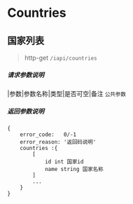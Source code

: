 # Countries

## 国家列表

> http-get ```/iapi/countries```

##### 请求参数说明

|参数|参数名称|类型|是否可空|备注
```公共参数```

##### 返回参数说明
```
{
    error_code:   0/-1  
    error_reason: '返回码说明'    
    countries :{
        [
            id int 国家id
            name string 国家名称
        ]
        ...
    }
}
```